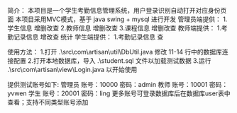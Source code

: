 简介：
	本项目是一个学生考勤信息管理系统，用户登录识别自动打开对应身份页面
	本项目采用MVC模式，基于 java swing + mysql 进行开发
	管理员端提供：
		1.学生信息 增删改查
		2.教师信息 增删改查
		3.课程信息 增删改查
	教师端提供：
		1.考勤记录信息 增改查 统计
	学生端提供：
		1.考勤记录信息 查

使用方法：
	1.打开 .\src\com\artisan\util\DbUtil.java
		修改 11-14 行中的数据库连接配置
	2.打开本地数据库，导入 .\student.sql 文件以加载测试数据
	3.运行 .\src\com\artisan\view\Login.java 以开始使用

提供测试账号如下:
管理员
	账号：10000
	密码：admin
教师
	账号：10001
	密码：yvwen
学生
	账号：20001
	密码：ling
更多账号可登录数据库后在数据库user表中查看；支持不同类型账号添加
	